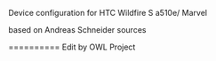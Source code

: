 Device configuration for HTC Wildfire S a510e/ Marvel

based on Andreas Schneider sources


==========
Edit by OWL Project


